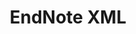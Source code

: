 ---
title: EndNote XML
application:

homepage: ((https://support.clarivate.com/Endnote/s/article/EndNote-XML-Document-Type-Definition?language=en_US)) ?
wikidata: (https://www.wikidata.org/wiki/Q1340244) ? Nur EndNote
bartoc: /
---